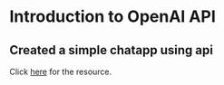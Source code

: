 <h1>Introduction to OpenAI API</h1>
<h2>Created a simple chatapp using api</h2>
<p>
  Click <a href="https://www.youtube.com/watch?v=LX_DXLlaymg">here</a> for the
  resource.
</p>
